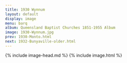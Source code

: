 ```yaml
---
title: 1930 Wynnum
layout: default
display: image
menu: barq
album: Queensland Baptist Churches 1851-1955 Album
image: 1930-Wynnum.jpg
prev: 1930-Monto.html
next: 1932-Bunyaville-older.html
---
```

{% include image-head.md %}
{% include image.html %}